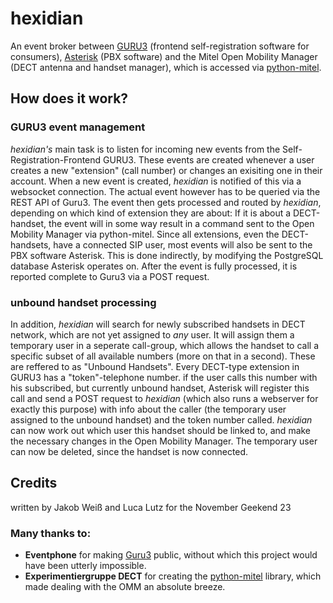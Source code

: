 # hexidian
An event broker between [GURU3](https://github.com/eventphone/guru3) (frontend self-registration software for consumers), [Asterisk](https://github.com/asterisk/asterisk) (PBX software) and the Mitel Open Mobility Manager (DECT antenna and handset manager), which is accessed via [python-mitel](https://github.com/dect-e/python-mitel).

## How does it work?

### GURU3 event management
*hexidian's* main task is to listen for incoming new events from the Self-Registration-Frontend GURU3. These events are created whenever a user creates a new "extension" (call number) or changes an exisiting one in their account.
When a new event is created, *hexidian* is notified of this via a websocket connection. The actual event however has to be queried via the REST API of Guru3. The event then gets processed and routed by *hexidian*, depending on
which kind of extension they are about: If it is about a DECT-handset, the event will in some way result in a command sent to the Open Mobility Manager via python-mitel. Since all extensions, even the DECT-handsets,
have a connected SIP user, most events will also be sent to the PBX software Asterisk. This is done indirectly, by modifying the PostgreSQL database Asterisk operates on.
After the event is fully processed, it is reported complete to Guru3 via a POST request.

### unbound handset processing
In addition, *hexidian*  will search for newly subscribed handsets in DECT network, which are not yet assigned to *any* user. It will assign them a temporary user in a seperate call-group, which allows the handset to call a specific subset of all available numbers (more on that in a second). These are reffered to as "Unbound Handsets". Every DECT-type extension in GURU3 has a "token"-telephone number. if the user calls this number with his subscribed, but currently unbound handset, Asterisk will register this call and send a POST request to *hexidian* (which also runs a webserver for exactly this purpose) with info about the caller (the temporary user assigned to the unbound handset) and the token number called. *hexidian* can now work out which user this handset should be linked to, and make the necessary changes in the Open Mobility Manager. The temporary user can now be deleted, since the handset is now connected.

## Credits
written by Jakob Weiß and Luca Lutz for the November Geekend 23

### Many thanks to:
- **Eventphone** for making [Guru3](https://github.com/eventphone/guru3) public, without which this project would have been utterly impossible.
- **Experimentiergruppe DECT** for creating the [python-mitel](https://github.com/dect-e/python-mitel) library, which made dealing with the OMM an absolute breeze.